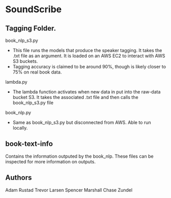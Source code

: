 # SoundScribe

## Tagging Folder.
book_nlp_s3.py 
- This file runs the models that produce the speaker tagging. It takes the .txt file as an argument. It is loaded on an AWS EC2 to interact with AWS S3 buckets.
- Tagging accuracy is claimed to be around 90%, though is likely closer to 75% on real book data. 

lambda.py
- The lambda function activates when new data in put into the raw-data bucket S3. It takes the associated .txt file and then calls the book_nlp_s3.py file

book_nlp.py
- Same as book_nlp_s3.py but disconnected from AWS. Able to run locally. 

## book-text-info
Contains the information outputed by the book_nlp. These files can be inspected for more information on outputs. 

## Authors
Adam Rustad
Trevor Larsen
Spencer Marshall
Chase Zundel
